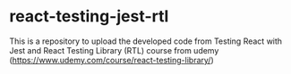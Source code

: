 # react-testing-jest-rtl
This is a repository to upload the developed code from Testing React with Jest and React Testing Library (RTL) course from udemy (https://www.udemy.com/course/react-testing-library/)
